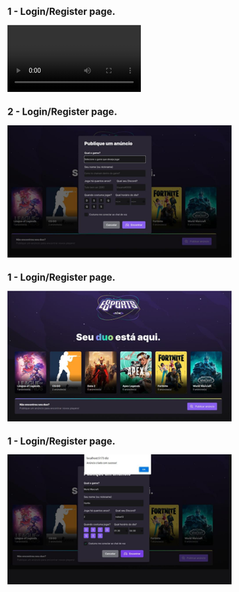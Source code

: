 ## 1 - Login/Register page.

![Login_page_image](https://github.com/itagabriel/nlw_mobile_web/blob/master/mobile.mp4)

## 2 - Login/Register page.

![Login_page_image](https://github.com/itagabriel/nlw_mobile_web/blob/master/web_cadastro.jpeg)

## 1 - Login/Register page.

![Login_page_image](https://github.com/itagabriel/nlw_mobile_web/blob/master/web_home.jpeg)

## 1 - Login/Register page.

![Login_page_image](https://github.com/itagabriel/nlw_mobile_web/blob/master/web_sucessfull.jpeg)

